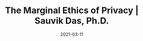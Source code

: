 ---
title: "The Marginal Ethics of Privacy | Sauvik Das, Ph.D."
date: 2021-03-11
externalLink: https://consult.sauvik.me/posts/ethics-of-privacy/
---